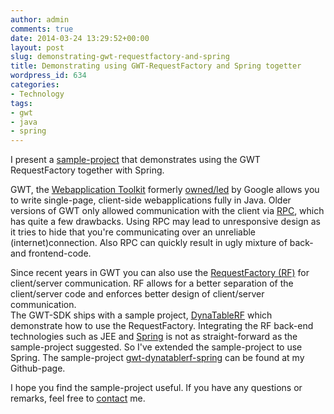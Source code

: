 ```yaml
---
author: admin
comments: true
date: 2014-03-24 13:29:52+00:00
layout: post
slug: demonstrating-gwt-requestfactory-and-spring
title: Demonstrating using GWT-RequestFactory and Spring togetter
wordpress_id: 634
categories:
- Technology
tags:
- gwt
- java
- spring
---
```


I present a [sample-project](https://github.com/gerbrand/gwt-dynatablerf-spring) that demonstrates using the GWT RequestFactory together with Spring.
<!-- more -->



GWT, the [Webapplication Toolkit](http://www.gwtproject.org/) formerly [owned/led](http://www.infoworld.com/d/application-development/google-hands-over-control-of-google-web-toolkit-steering-committee-196753) by Google allows you to write single-page, client-side webapplications fully in Java. Older versions of GWT only allowed communication with the client via [RPC](http://www.gwtproject.org/doc/latest/tutorial/RPC.html), which has quite a few drawbacks. Using RPC may lead to unresponsive design as it tries to hide that you're communicating over an unreliable (internet)connection. Also RPC can quickly result in ugly mixture of back- and frontend-code.

Since recent years in GWT you can also use the [RequestFactory (RF)](http://www.gwtproject.org/doc/latest/DevGuideRequestFactory.html) for client/server communication. RF allows for a better separation of the client/server code and enforces better design of client/server communication.  
The GWT-SDK ships with a sample project, [DynaTableRF](https://code.google.com/p/google-web-toolkit/source/browse/trunk/samples/dynatablerf/) which demonstrate how to use the RequestFactory. Integrating the RF back-end technologies such as JEE and [Spring](http://spring.io/) is not as straight-forward as the sample-project suggested. So I've extended the sample-project to use Spring. The sample-project [gwt-dynatablerf-spring](https://github.com/gerbrand/gwt-dynatablerf-spring) can be found at my Github-page.




I hope you find the sample-project useful. If you have any questions or remarks, feel free to [contact](/contact/) me.
